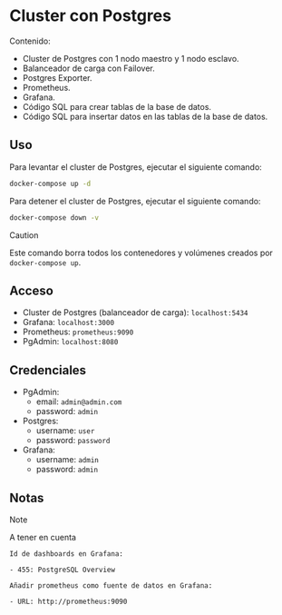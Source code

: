 # Cluster con Postgres

Contenido:

- Cluster de Postgres con 1 nodo maestro y 1 nodo esclavo.
- Balanceador de carga con Failover.
- Postgres Exporter.
- Prometheus.
- Grafana.
- Código SQL para crear tablas de la base de datos.
- Código SQL para insertar datos en las tablas de la base de datos.

## Uso

Para levantar el cluster de Postgres, ejecutar el siguiente comando:

```bash
docker-compose up -d
```

Para detener el cluster de Postgres, ejecutar el siguiente comando:

```bash
docker-compose down -v
```

> [!CAUTION]
> Este comando borra todos los contenedores y volúmenes creados por `docker-compose up`.

## Acceso

- Cluster de Postgres (balanceador de carga): `localhost:5434`
- Grafana: `localhost:3000`
- Prometheus: `prometheus:9090`
- PgAdmin: `localhost:8080`

## Credenciales

- PgAdmin:
  - email: `admin@admin.com`
  - password: `admin`
- Postgres:
  - username: `user`
  - password: `password`
- Grafana:
  - username: `admin`
  - password: `admin`

## Notas

> [!NOTE]
> A tener en cuenta

```
Id de dashboards en Grafana:

- 455: PostgreSQL Overview
```

```
Añadir prometheus como fuente de datos en Grafana:

- URL: http://prometheus:9090
```
